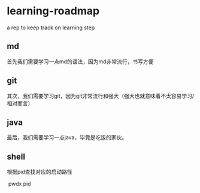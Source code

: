 # learning-roadmap
a rep to keep track on learning step

## md
首先我们需要学习一点md的语法，因为md非常流行，书写方便

## git
其次，我们需要学习git，因为git非常流行和强大（强大也就意味着不太容易学习/相对而言）

## java
最后，我们需要学习一点java，毕竟是吃饭的家伙。

## shell

根据pid查找对应的启动路径

​	pwdx pid